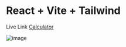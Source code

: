 # React + Vite + Tailwind

Live Link [Calculator](https://calculator-woad-one-87.vercel.app/)

![image](https://github.com/pyadav40/Calculator/assets/109465963/5d2856b4-390f-4162-aa12-4e36ef66b500)
